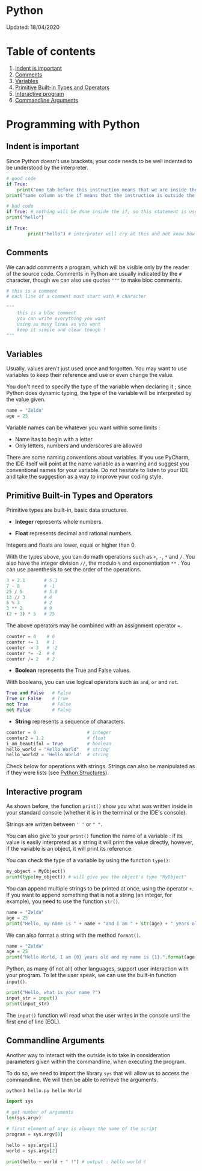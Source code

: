Python
=========================
Updated: 18/04/2020

# Table of contents

1. [Indent is important](#indent-is-important)
2. [Comments](#comments)
3. [Variables](#variables)
4. [Primitive Built-in Types and Operators](#primitive-built-in-types-and-operators)
5. [Interactive program](#interactive-program)
6. [Commandline Arguments](#commandline-arguments)

# Programming with Python

## Indent is important

Since Python doesn't use brackets, your code needs to be well indented to be understood by the interpreter.

```python
# good code
if True:
	print("one tab before this instruction means that we are inside the if")
print("same column as the if means that the instruction is outside the if")

# bad code
if True: # nothing will be done inside the if, so this statement is useless
print("hello")

if True:
		print("hello") # interpreter will cry at this and not know how to interpret it
```

## Comments

We can add comments a program, which will be visible only by the reader of the source code. Comments in Python are usually indicated by the ``#`` character, though we can also use quotes ``"""`` to make bloc comments.

```python
# this is a comment
# each line of a comment must start with # character

"""
	this is a bloc comment
	you can write everything you want
	using as many lines as you want
	keep it simple and clear though !
"""
```

## Variables

Usually, values aren't just used once and forgotten. You may want to use variables to keep their reference and use or even change the value.

You don't need to specify the type of the variable when declaring it ; since Python does dynamic typing, the type of the variable will be interpreted by the value given.

```python
name = "Zelda"
age = 25
```

Variable names can be whatever you want within some limits :

* Name has to begin with a letter
* Only letters, numbers and underscores are allowed

There are some naming conventions about variables. If you use PyCharm, the IDE itself will point at the name variable as a warning and suggest you conventional names for your variable. Do not hesitate to listen to your IDE and take the suggestion as a way to improve your coding style.

## Primitive Built-in Types and Operators

Primitive types are built-in, basic data structures.

* **Integer** represents whole numbers.

* **Float** represents decimal and rational numbers.

Integers and floats are lower, equal or higher than 0.

With the types above, you can do math operations such as ``+``, ``-``, ``*`` and ``/``. You also have the integer division ``//``, the modulo ``%`` and exponentiation ``**`` . You can use parenthesis to set the order of the operations.

```python
3 + 2.1       # 5.1
7 - 8         # -1
25 / 5        # 5.0
13 // 3       # 4
5 % 3         # 2
3 ** 2        # 9
(2 + 3) * 5   # 25
```

The above operators may be combined with an assignment operator ``=``.

```python
counter = 0    # 0
counter += 1   # 1
counter -= 3   # -2
counter *= -2  # 4
counter /= 2   # 2
```

* **Boolean** represents the True and False values.

With booleans, you can use logical operators such as ``and``, ``or`` and ``not``. 

```python
True and False   # False
True or False    # True
not True         # False
not False        # False
```

* **String** represents a sequence of characters.

```python
counter = 0                   # integer
counter2 = 1.2                # float
i_am_beautiful = True         # boolean
hello_world = "Hello World"   # string
hello_world2 = 'Hello World'  # string
```

Check below for operations with strings. Strings can also be manipulated as if they were lists (see [Python Structures](./python_structures.md)).

## Interactive program

As shown before, the function ``print()`` show you what was written inside in your standard console (whether it is in the terminal or the IDE's console).

Strings are written between ``' '`` or ``" "``.

You can also give to your ``print()`` function the name of a variable : if its value is easily interpreted as a string it will print the value directly, however, if the variable is an object, it will print its reference.

You can check the type of a variable by using the function ``type()``:

```python
my_object = MyObject()
print(type(my_object)) # will give you the object's type "MyObject"
```

You can append multiple strings to be printed at once, using the operator ``+``. If you want to append something that is not a string (an integer, for example), you need to use the function ``str()``.

```python
name = "Zelda"
age = 25
print("Hello, my name is " + name + "and I am " + str(age) + " years old")
```

We can also format a string with the method ``format()``.

```python
name = "Zelda"
age = 25
print("Hello World, I am {0} years old and my name is {1}.".format(age, name))
```

Python, as many (if not all) other languages, support user interaction with your program. To let the user speak, we can use the built-in function ``input()``.

```python
print("Hello, what is your name ?")
input_str = input()
print(input_str)
```

The ``input()`` function will read what the user writes in the console until the first end of line (EOL).

## Commandline Arguments

Another way to interact with the outside is to take in consideration parameters given within the commandline, when executing the program.

To do so, we need to import the library ``sys`` that will allow us to access the commandline. We will then be able to retrieve the arguments.

```bash
python3 hello.py hello World
```

```python
import sys

# get number of arguments
len(sys.argv)

# first element of argv is always the name of the script
program = sys.argv[0]

hello = sys.argv[1]
world = sys.argv[2]

print(hello + world + " !") # output : hello world !
```